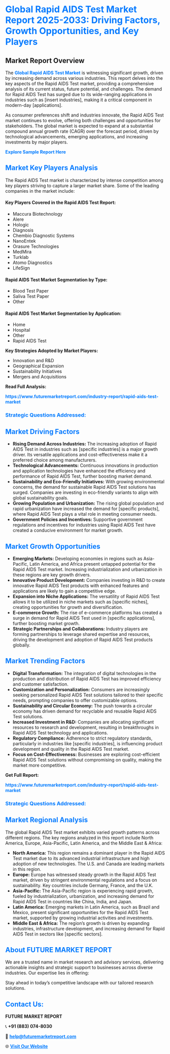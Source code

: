 <h1 style="color: #007BFF;">Global Rapid AIDS Test Market Report 2025-2033: Driving Factors, Growth Opportunities, and Key Players</h1>

<section id="overview">
<h2>Market Report Overview</h2>
<p>The <a href="https://www.futuremarketreport.com/industry-report/rapid-aids-test-market" style="color: #007BFF; text-decoration: none;"><strong>Global Rapid AIDS Test Market</strong></a> is witnessing significant growth, driven by increasing demand across various industries. This report delves into the key aspects of the Rapid AIDS Test market, providing a comprehensive analysis of its current status, future potential, and challenges. The demand for Rapid AIDS Test has surged due to its wide-ranging applications in industries such as [insert industries], making it a critical component in modern-day [applications].</p>
<p>As consumer preferences shift and industries innovate, the Rapid AIDS Test market continues to evolve, offering both challenges and opportunities for stakeholders. The global market is expected to expand at a substantial compound annual growth rate (CAGR) over the forecast period, driven by technological advancements, emerging applications, and increasing investments by major players.</p>
</section>

<section id="overview">
<p><a href="https://www.futuremarketreport.com/request-sample/reportId=123601" style="color: #007BFF; text-decoration: none;"><strong>Explore Sample Report Here</strong></a></p>
</section>

<section id="key-players">
<h2 style="color: #007BFF;">Market Key Players Analysis</h2>
<p>The Rapid AIDS Test market is characterized by intense competition among key players striving to capture a larger market share. Some of the leading companies in the market include:</p>
<h4>Key Players Covered in the Rapid AIDS Test Report:</h4>
<ul><li>Maccura Biotechnology</li><li>Alere</li><li>Hologic</li><li>Diagnosis</li><li>Chembio Diagnostic Systems</li><li>NanoEntek</li><li>Orasure Technologies</li><li>MedMira</li><li>Turklab</li><li>Atomo Diagnostics</li><li>LifeSign</li></ul>
<h4>Rapid AIDS Test Market Segmentation by Type:</h4>
<ul><li>Blood Test Paper</li><li>Saliva Test Paper</li><li>Other</li></ul>

<h4>Rapid AIDS Test Market Segmentation by Application:</h4>
<ul><li>Home</li><li>Hospital</li><li>Other</li><li>Rapid AIDS Test</li></ul>
<p><strong>Key Strategies Adopted by Market Players:</strong></p>
<ul>
<li>Innovation and R&D</li>
<li>Geographical Expansion</li>
<li>Sustainability Initiatives</li>
<li>Mergers and Acquisitions</li>
</ul>
</section>

<section>
<p><strong>Read Full Analysis: </strong></p><a href="https://www.futuremarketreport.com/industry-report/rapid-aids-test-market" style="color: #007BFF; text-decoration: none;"><strong>https://www.futuremarketreport.com/industry-report/rapid-aids-test-market</strong></a>
<h3 style="color: #007BFF;">Strategic Questions Addressed:</h3>
</section>

<section id="driving-factors">
<h2 style="color: #007BFF;">Market Driving Factors</h2>
<ul>
<li><strong>Rising Demand Across Industries:</strong> The increasing adoption of Rapid AIDS Test in industries such as [specific industries] is a major growth driver. Its versatile applications and cost-effectiveness make it a preferred choice among manufacturers.</li>
<li><strong>Technological Advancements:</strong> Continuous innovations in production and application technologies have enhanced the efficiency and performance of Rapid AIDS Test, further boosting market demand.</li>
<li><strong>Sustainability and Eco-Friendly Initiatives:</strong> With growing environmental concerns, the demand for sustainable Rapid AIDS Test solutions has surged. Companies are investing in eco-friendly variants to align with global sustainability goals.</li>
<li><strong>Growing Population and Urbanization:</strong> The rising global population and rapid urbanization have increased the demand for [specific products], where Rapid AIDS Test plays a vital role in meeting consumer needs.</li>
<li><strong>Government Policies and Incentives:</strong> Supportive government regulations and incentives for industries using Rapid AIDS Test have created a conducive environment for market growth.</li>
</ul>
</section>

<section id="growth-opportunities">
<h2 style="color: #007BFF;">Market Growth Opportunities</h2>
<ul>
<li><strong>Emerging Markets:</strong> Developing economies in regions such as Asia-Pacific, Latin America, and Africa present untapped potential for the Rapid AIDS Test market. Increasing industrialization and urbanization in these regions are key growth drivers.</li>
<li><strong>Innovative Product Development:</strong> Companies investing in R&D to create innovative Rapid AIDS Test products with enhanced features and applications are likely to gain a competitive edge.</li>
<li><strong>Expansion into Niche Applications:</strong> The versatility of Rapid AIDS Test allows it to be utilized in niche markets such as [specific niches], creating opportunities for growth and diversification.</li>
<li><strong>E-commerce Growth:</strong> The rise of e-commerce platforms has created a surge in demand for Rapid AIDS Test used in [specific applications], further boosting market growth.</li>
<li><strong>Strategic Partnerships and Collaborations:</strong> Industry players are forming partnerships to leverage shared expertise and resources, driving the development and adoption of Rapid AIDS Test products globally.</li>
</ul>
</section>

<section id="trending-factors">
<h2 style="color: #007BFF;">Market Trending Factors</h2>
<ul>
<li><strong>Digital Transformation:</strong> The integration of digital technologies in the production and distribution of Rapid AIDS Test has improved efficiency and customer satisfaction.</li>
<li><strong>Customization and Personalization:</strong> Consumers are increasingly seeking personalized Rapid AIDS Test solutions tailored to their specific needs, prompting companies to offer customizable options.</li>
<li><strong>Sustainability and Circular Economy:</strong> The push towards a circular economy has driven demand for recyclable and reusable Rapid AIDS Test solutions.</li>
<li><strong>Increased Investment in R&D:</strong> Companies are allocating significant resources to research and development, resulting in breakthroughs in Rapid AIDS Test technology and applications.</li>
<li><strong>Regulatory Compliance:</strong> Adherence to strict regulatory standards, particularly in industries like [specific industries], is influencing product development and quality in the Rapid AIDS Test market.</li>
<li><strong>Focus on Cost-Effectiveness:</strong> Businesses are exploring cost-efficient Rapid AIDS Test solutions without compromising on quality, making the market more competitive.</li>
</ul>
</section>

<section>
<p><strong>Get Full Report: </strong></p><a href="https://www.futuremarketreport.com/industry-report/rapid-aids-test-market" style="color: #007BFF; text-decoration: none;"><strong>https://www.futuremarketreport.com/industry-report/rapid-aids-test-market</strong></a>
<h3 style="color: #007BFF;">Strategic Questions Addressed:</h3>
</section>


<section id="regional-analysis">
<h2 style="color: #007BFF;">Market Regional Analysis</h2>
<p>The global Rapid AIDS Test market exhibits varied growth patterns across different regions. The key regions analyzed in this report include North America, Europe, Asia-Pacific, Latin America, and the Middle East & Africa:</p>
<ul>
<li><strong>North America:</strong> This region remains a dominant player in the Rapid AIDS Test market due to its advanced industrial infrastructure and high adoption of new technologies. The U.S. and Canada are leading markets in this region.</li>
<li><strong>Europe:</strong> Europe has witnessed steady growth in the Rapid AIDS Test market, driven by stringent environmental regulations and a focus on sustainability. Key countries include Germany, France, and the U.K.</li>
<li><strong>Asia-Pacific:</strong> The Asia-Pacific region is experiencing rapid growth, fueled by industrialization, urbanization, and increasing demand for Rapid AIDS Test in countries like China, India, and Japan.</li>
<li><strong>Latin America:</strong> Emerging markets in Latin America, such as Brazil and Mexico, present significant opportunities for the Rapid AIDS Test market, supported by growing industrial activities and investments.</li>
<li><strong>Middle East & Africa:</strong> The region’s growth is driven by expanding industries, infrastructure development, and increasing demand for Rapid AIDS Test in sectors like [specific sectors].</li>
</ul>
</section>

<footer>
<h2 style="color: #007BFF;">About FUTURE MARKET REPORT</h2>
<p>We are a trusted name in market research and advisory services, delivering actionable insights and strategic support to businesses across diverse industries. Our expertise lies in offering:</p>

<p>Stay ahead in today’s competitive landscape with our tailored research solutions.</p>

<h2 style="color: #007BFF;">Contact Us:</h2>
<p><strong>FUTURE MARKET REPORT</strong></p>
<p>📞 <strong>+91 (883) 074-8030</strong></p>
<p>📧 <strong><a href="mailto:help@futuremarketreport.com" style="color: #007BFF;">help@futuremarketreport.com</a></strong></p>
<p>🌐 <strong><a href="https://www.futuremarketreport.com/" style="color: #007BFF;">Visit Our Website</a></strong></p>
</footer>
